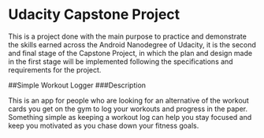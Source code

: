 # Udacity Capstone Project


This is a project done with the main purpose to practice and demonstrate the skills earned across the Android Nanodegree of Udacity,
it is the second and final stage of the Capstone Project, in which the plan and design made in the first stage will be implemented
following the specifications and requirements for the project.

##Simple Workout Logger
###Description

This is an app for people who are looking for an alternative of the workout cards you get on the gym to log your workouts and progress in the paper.
Something simple as keeping a workout log can help you stay focused and keep you motivated as you chase down your fitness goals.
